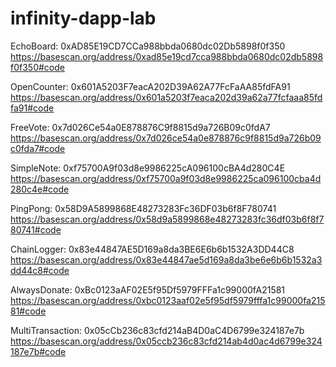 # infinity-dapp-lab
EchoBoard: 0xAD85E19CD7CCa988bbda0680dc02Db5898f0f350
https://basescan.org/address/0xad85e19cd7cca988bbda0680dc02db5898f0f350#code

OpenCounter: 0x601A5203F7eacA202D39A62A77FcFaAA85fdFA91
https://basescan.org/address/0x601a5203f7eaca202d39a62a77fcfaaa85fdfa91#code

FreeVote: 0x7d026Ce54a0E878876C9f8815d9a726B09c0fdA7
https://basescan.org/address/0x7d026ce54a0e878876c9f8815d9a726b09c0fda7#code

SimpleNote: 0xf75700A9f03d8e9986225cA096100cBA4d280C4E
https://basescan.org/address/0xf75700a9f03d8e9986225ca096100cba4d280c4e#code

PingPong: 0x58D9A5899868E48273283Fc36DF03b6f8F780741
https://basescan.org/address/0x58d9a5899868e48273283fc36df03b6f8f780741#code

ChainLogger: 0x83e44847AE5D169a8da3BE6E6b6b1532A3DD44C8
https://basescan.org/address/0x83e44847ae5d169a8da3be6e6b6b1532a3dd44c8#code

AlwaysDonate: 0xBc0123aAF02E5f95Df5979FFFa1c99000fA21581
https://basescan.org/address/0xbc0123aaf02e5f95df5979fffa1c99000fa21581#code

MultiTransaction: 0x05cCb236c83cfd214aB4D0aC4D6799e324187e7b
https://basescan.org/address/0x05ccb236c83cfd214ab4d0ac4d6799e324187e7b#code
